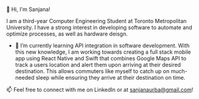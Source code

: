 👋 Hi, I'm Sanjana! 

I am a third-year Computer Engineering Student at Toronto Metropolitan University. I have a strong interest in developing software to automate and optimize processes, as well as hardware deisgn.

  
- 🌱 I’m currently learning API integration in software development. With this new knowledge, I am working towards creating a full stack mobile app using React Native and Swift that combines Google Maps API to track a users location and alert them upon arriving at their desired destination. This allows commuters like myself to catch up on much-needed sleep while ensuring they arrive at their destination on time.


📫 Feel free to connect with me on LinkedIn or at sanjanaurba@gmail.com!



<!---
sanjanaurba/sanjanaurba is a ✨ special ✨ repository because its `README.md` (this file) appears on your GitHub profile.
You can click the Preview link to take a look at your changes.
--->
